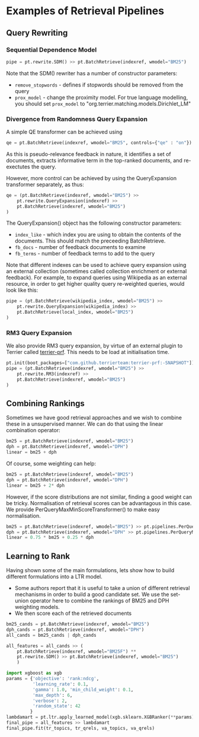 # Examples of Retrieval Pipelines

## Query Rewriting 

### Sequential Dependence Model

```python
pipe = pt.rewrite.SDM() >> pt.BatchRetrieve(indexref, wmodel="BM25")
```

Note that the SDM() rewriter has a number of constructor parameters:
 - `remove_stopwords` - defines if stopwords should be removed from the query
 - `prox_model` - change the proximity model. For true language modelling, you should set `prox_model` to "org.terrier.matching.models.Dirichlet_LM"


### Divergence from Randomness Query Expansion

A simple QE transformer can be achieved using
```python
qe = pt.BatchRetrieve(indexref, wmodel="BM25", controls={"qe" : "on"})
```

As this is pseudo-relevance feedback in nature, it identifies a set of documents, extracts informative term in the top-ranked documents, and re-exectutes the query.

However, more control can be achieved by using the QueryExpansion transformer separately, as thus:
```python
qe = (pt.BatchRetrieve(indexref, wmodel="BM25") >> 
    pt.rewrite.QueryExpansion(indexref) >> 
    pt.BatchRetrieve(indexref, wmodel="BM25")
)
```

The QueryExpansion() object has the following constructor parameters:
 - `index_like` - which index you are using to obtain the contents of the documents. This should match the preceeding BatchRetrieve. 
 - `fb_docs` - number of feedback documents to examine
 - `fb_terms` - number of feedback terms to add to the query

Note that different indexes can be used to achieve query expansion using an external collection (sometimes called collection enrichment or external feedback).  For example, to expand queries using Wikipedia as an external resource, in order to get higher quality query re-weighted queries, would look like this:

```python
pipe = (pt.BatchRetrieve(wikipedia_index, wmodel="BM25") >> 
    pt.rewrite.QueryExpansion(wikipedia_index) >> 
    pt.BatchRetrieve(local_index, wmodel="BM25")
)
```

### RM3 Query Expansion

We also provide RM3 query expansion, by virtue of an external plugin to Terrier called [terrier-prf](https://github.com/terrierteam/terrier-prf). This needs to be load at initialisation time.

```python
pt.init(boot_packages=["com.github.terrierteam:terrier-prf:-SNAPSHOT"])
pipe = (pt.BatchRetrieve(indexref, wmodel="BM25") >> 
    pt.rewrite.RM3(indexref) >> 
    pt.BatchRetrieve(indexref, wmodel="BM25")
)
```
## Combining Rankings

Sometimes we have good retrieval approaches and we wish to combine these in a unsupervised manner. We can do that using the linear combination operator:
```python
bm25 = pt.BatchRetrieve(indexref, wmodel="BM25")
dph = pt.BatchRetrieve(indexref, wmodel="DPH")
linear = bm25 + dph
```

Of course, some weighting can help:
```python
bm25 = pt.BatchRetrieve(indexref, wmodel="BM25")
dph = pt.BatchRetrieve(indexref, wmodel="DPH")
linear = bm25 + 2* dph
```

However, if the score distributions are not similar, finding a good weight can be tricky. Normalisation of retrieval scores can be advantagous in this case. We provide PerQueryMaxMinScoreTransformer() to make easy normalisation.

```python
bm25 = pt.BatchRetrieve(indexref, wmodel="BM25") >> pt.pipelines.PerQueryMaxMinScoreTransformer()
dph = pt.BatchRetrieve(indexref, wmodel="DPH" >> pt.pipelines.PerQueryMaxMinScoreTransformer()
linear = 0.75 * bm25 + 0.25 * dph
```


## Learning to Rank

Having shown some of the main formulations, lets show how to build different formulations into a LTR model.
 - Some authors report that it is useful to take a union of different retrieval mechanisms in order to build a good candidate set. We use the set-union operator here to combine the rankings of BM25 and DPH weighting models.
 - We then score each of the retrieved documents 

```python
bm25_cands = pt.BatchRetrieve(indexref, wmodel="BM25")
dph_cands = pt.BatchRetrieve(indexref, wmodel="DPH")
all_cands = bm25_cands | dph_cands

all_features = all_cands >> (  
    pt.BatchRetrieve(indexref, wmodel="BM25F") **
    pt.rewrite.SDM() >> pt.BatchRetrieve(indexref, wmodel="BM25")
    )

import xgboost as xgb
params = {'objective': 'rank:ndcg', 
          'learning_rate': 0.1, 
          'gamma': 1.0, 'min_child_weight': 0.1,
          'max_depth': 6,
          'verbose': 2,
          'random_state': 42 
         }
lambdamart = pt.ltr.apply_learned_model(xgb.sklearn.XGBRanker(**params), form='ltr')
final_pipe = all_features >> lambdamart
final_pipe.fit(tr_topics, tr_qrels, va_topics, va_qrels)

```

